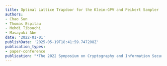 ```yaml
---
title: Optimal Lattice Trapdoor for the Klein-GPV and Peikert Sampler
authors:
- Chao Sun
- Thomas Espitau
- Mehdi Tibouchi
- Masayuki Abe
date: '2022-01-01'
publishDate: '2025-05-19T18:41:59.747208Z'
publication_types:
- paper-conference
publication: "*The 2022 Symposium on Cryptography and Information Security (SCIS'22)*"
---
```


